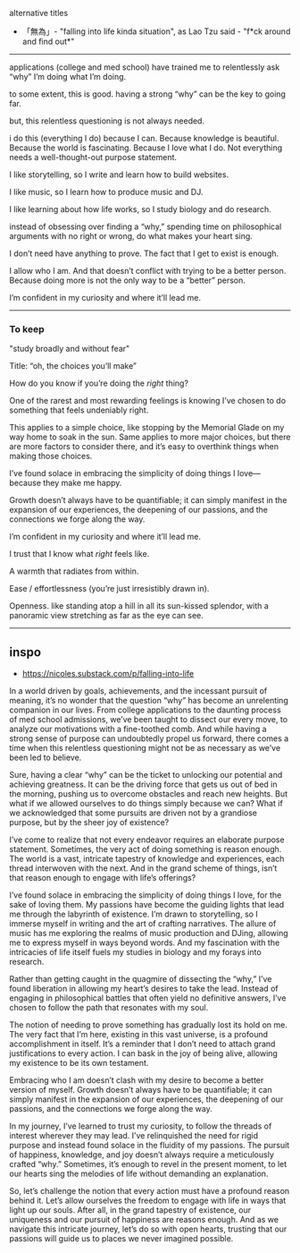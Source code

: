 alternative titles
- 「無為」- "falling into life kinda situation", as Lao Tzu said - "f\*ck around and find out*"

---

applications (college and med school) have trained me to relentlessly ask “why” I’m doing what I’m doing.

to some extent, this is good. having a strong “why” can be the key to going far.

but, this relentless questioning is not always needed.

i do this (everything I do) because I can. Because knowledge is beautiful. Because the world is fascinating. Because I love what I do. Not everything needs a well-thought-out purpose statement.

I like storytelling, so I write and learn how to build websites.

I like music, so I learn how to produce music and DJ.

I like learning about how life works, so I study biology and do research.

instead of obsessing over finding a “why,” spending time on philosophical arguments with no right or wrong, do what makes your heart sing.

I don’t need have anything to prove. The fact that I get to exist is enough.

I allow who I am. And that doesn’t conflict with trying to be a better person. Because doing more is not the only way to be a “better” person.

I’m confident in my curiosity and where it’ll lead me.

---

### To keep

"study broadly and without fear"

Title: “oh, the choices you’ll make”

How do you know if you’re doing the _right_ thing?

One of the rarest and most rewarding feelings is knowing I’ve chosen to do something that feels undeniably right.

This applies to a simple choice, like stopping by the Memorial Glade on my way home to soak in the sun. Same applies to more major choices, but there are more factors to consider there, and it’s easy to overthink things when making those choices.

I’ve found solace in embracing the simplicity of doing things I love—because they make me happy.

Growth doesn’t always have to be quantifiable; it can simply manifest in the expansion of our experiences, the deepening of our passions, and the connections we forge along the way.

I’m confident in my curiosity and where it’ll lead me.

I trust that I know what _right_ feels like.

A warmth that radiates from within.

Ease / effortlessness (you’re just irresistibly drawn in).

Openness. like standing atop a hill in all its sun-kissed splendor, with a panoramic view stretching as far as the eye can see.

---
## inspo
- https://nicoles.substack.com/p/falling-into-life

In a world driven by goals, achievements, and the incessant pursuit of meaning, it’s no wonder that the question “why” has become an unrelenting companion in our lives. From college applications to the daunting process of med school admissions, we’ve been taught to dissect our every move, to analyze our motivations with a fine-toothed comb. And while having a strong sense of purpose can undoubtedly propel us forward, there comes a time when this relentless questioning might not be as necessary as we’ve been led to believe.

Sure, having a clear “why” can be the ticket to unlocking our potential and achieving greatness. It can be the driving force that gets us out of bed in the morning, pushing us to overcome obstacles and reach new heights. But what if we allowed ourselves to do things simply because we can? What if we acknowledged that some pursuits are driven not by a grandiose purpose, but by the sheer joy of existence?

I’ve come to realize that not every endeavor requires an elaborate purpose statement. Sometimes, the very act of doing something is reason enough. The world is a vast, intricate tapestry of knowledge and experiences, each thread interwoven with the next. And in the grand scheme of things, isn’t that reason enough to engage with life’s offerings?

I’ve found solace in embracing the simplicity of doing things I love, for the sake of loving them. My passions have become the guiding lights that lead me through the labyrinth of existence. I’m drawn to storytelling, so I immerse myself in writing and the art of crafting narratives. The allure of music has me exploring the realms of music production and DJing, allowing me to express myself in ways beyond words. And my fascination with the intricacies of life itself fuels my studies in biology and my forays into research.

Rather than getting caught in the quagmire of dissecting the “why,” I’ve found liberation in allowing my heart’s desires to take the lead. Instead of engaging in philosophical battles that often yield no definitive answers, I’ve chosen to follow the path that resonates with my soul.

The notion of needing to prove something has gradually lost its hold on me. The very fact that I’m here, existing in this vast universe, is a profound accomplishment in itself. It’s a reminder that I don’t need to attach grand justifications to every action. I can bask in the joy of being alive, allowing my existence to be its own testament.

Embracing who I am doesn’t clash with my desire to become a better version of myself. Growth doesn’t always have to be quantifiable; it can simply manifest in the expansion of our experiences, the deepening of our passions, and the connections we forge along the way.

In my journey, I’ve learned to trust my curiosity, to follow the threads of interest wherever they may lead. I’ve relinquished the need for rigid purpose and instead found solace in the fluidity of my passions. The pursuit of happiness, knowledge, and joy doesn’t always require a meticulously crafted “why.” Sometimes, it’s enough to revel in the present moment, to let our hearts sing the melodies of life without demanding an explanation.

So, let’s challenge the notion that every action must have a profound reason behind it. Let’s allow ourselves the freedom to engage with life in ways that light up our souls. After all, in the grand tapestry of existence, our uniqueness and our pursuit of happiness are reasons enough. And as we navigate this intricate journey, let’s do so with open hearts, trusting that our passions will guide us to places we never imagined possible.